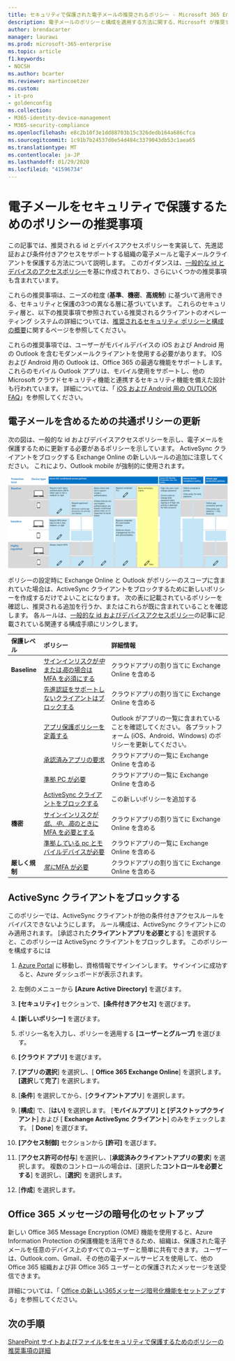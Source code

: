 ```yaml
---
title: セキュリティで保護された電子メールの推奨されるポリシー - Microsoft 365 Enterprise | Microsoft Docs
description: 電子メールのポリシーと構成を適用する方法に関する、Microsoft が推奨するポリシーについて説明します。
author: brendacarter
manager: laurawi
ms.prod: microsoft-365-enterprise
ms.topic: article
f1.keywords:
- NOCSH
ms.author: bcarter
ms.reviewer: martincoetzer
ms.custom:
- it-pro
- goldenconfig
ms.collection:
- M365-identity-device-management
- M365-security-compliance
ms.openlocfilehash: e8c2b10f3e1dd88703b15c326dedb164a686cfca
ms.sourcegitcommit: 1c91b7b24537d0e54d484c3379043db53c1aea65
ms.translationtype: MT
ms.contentlocale: ja-JP
ms.lasthandoff: 01/29/2020
ms.locfileid: "41596734"
---
```

# <a name="policy-recommendations-for-securing-email"></a>電子メールをセキュリティで保護するためのポリシーの推奨事項

この記事では、推奨される id とデバイスアクセスポリシーを実装して、先進認証および条件付きアクセスをサポートする組織の電子メールと電子メールクライアントを保護する方法について説明します。 このガイダンスは、[一般的な id とデバイスのアクセスポリシー](identity-access-policies.md)を基に作成されており、さらにいくつかの推奨事項も含まれています。

これらの推奨事項は、ニーズの粒度 (**基準**、**機密**、**高規制**) に基づいて適用できる、セキュリティと保護の3つの異なる層に基づいています。 これらのセキュリティ層と、以下の推奨事項で参照されている推奨されるクライアントのオペレーティング システムの詳細については、[推奨されるセキュリティ ポリシーと構成の概要](microsoft-365-policies-configurations.md)に関するページを参照してください。

これらの推奨事項では、ユーザーがモバイルデバイスの iOS および Android 用の Outlook を含むモダンメールクライアントを使用する必要があります。 IOS および Android 用の Outlook は、Office 365 の最適な機能をサポートします。 これらのモバイル Outlook アプリは、モバイル使用をサポートし、他の Microsoft クラウドセキュリティ機能と連携するセキュリティ機能を備えた設計も行われています。 詳細については、「 [iOS および Android 用の OUTLOOK FAQ](https://docs.microsoft.com/exchange/clients-and-mobile-in-exchange-online/outlook-for-ios-and-android/outlook-for-ios-and-android-faq)」を参照してください。

## <a name="updating-common-policies-to-include-email"></a>電子メールを含めるための共通ポリシーの更新

次の図は、一般的な id およびデバイスアクセスポリシーを示し、電子メールを保護するために更新する必要があるポリシーを示しています。 ActiveSync クライアントをブロックする Exchange Online の新しいルールの追加に注意してください。 これにより、Outlook mobile が強制的に使用されます。

![メールを保護するためのポリシー更新の概要](../images/identity-access-ruleset-mail.png)

ポリシーの設定時に Exchange Online と Outlook がポリシーのスコープに含まれていた場合は、ActiveSync クライアントをブロックするために新しいポリシーを作成するだけでよいことになります。 次の表に記載されているポリシーを確認し、推奨される追加を行うか、またはこれらが既に含まれていることを確認します。 各ルールは、[一般的な id およびデバイスアクセスポリシー](identity-access-policies.md)の記事に記載されている関連する構成手順にリンクします。

|保護レベル|ポリシー|詳細情報|
|:---------------|:-------|:----------------|
|**Baseline**|[サインインリスクが*中*または*高*の場合は MFA を必須にする](identity-access-policies.md#require-mfa-based-on-sign-in-risk)|クラウドアプリの割り当てに Exchange Online を含める|
|        |[先進認証をサポートしないクライアントはブロックする](identity-access-policies.md#block-clients-that-dont-support-modern-authentication)|クラウドアプリの割り当てに Exchange Online を含める|
|        |[アプリ保護ポリシーを定義する](identity-access-policies.md#high-risk-users-must-change-password)|Outlook がアプリの一覧に含まれていることを確認してください。 各プラットフォーム (iOS、Android、Windows) のポリシーを更新してください。|
|        |[承認済みアプリの要求](identity-access-policies.md#require-approved-apps)|クラウドアプリの一覧に Exchange Online を含める|
|        |[準拠 PC が必要](identity-access-policies.md#require-compliant-pcs-but-not-compliant-phones-and-tablets)|クラウドアプリの一覧に Exchange Online を含める|
|        |[ActiveSync クライアントをブロックする](#block-activesync-clients)|この新しいポリシーを追加する| 
|**機密**|[サインインリスクが*低*、*中*、*高*のときに MFA を必要とする](identity-access-policies.md#require-mfa-based-on-sign-in-risk)| クラウドアプリの割り当てに Exchange Online を含める|
|         |[準拠*して*いる pc とモバイルデバイスが必要](identity-access-policies.md#require-compliant-pcs-and-mobile-devices)|クラウドアプリの一覧に Exchange Online を含める|
|**厳しく規制**|[*常に*MFA が必要](identity-access-policies.md#require-mfa-based-on-sign-in-risk)|クラウドアプリの割り当てに Exchange Online を含める|

## <a name="block-activesync-clients"></a>ActiveSync クライアントをブロックする

このポリシーでは、ActiveSync クライアントが他の条件付きアクセスルールをバイパスできないようにします。 ルール構成は、ActiveSync クライアントにのみ適用されます。 [承認された**クライアントアプリを必要と**する] を選択すると、このポリシーは ActiveSync クライアントをブロックします。 このポリシーを構成するには

1. [Azure Portal](https://portal.azure.com) に移動し、資格情報でサインインします。 サインインに成功すると、Azure ダッシュボードが表示されます。

2. 左側のメニューから **[Azure Active Directory]** を選びます。

3. **[セキュリティ]** セクションで、**[条件付きアクセス]** を選びます。

4. **[新しいポリシー]** を選びます。

5. ポリシー名を入力し、ポリシーを適用する **[ユーザーとグループ]** を選びます。

6. **[クラウド アプリ]** を選びます。

7. **[アプリの選択**] を選択し、[ **Office 365 Exchange Online**] を選択します。 **[選択**して**完了**] を選択します。

8. [**条件**] を選択してから、[**クライアントアプリ**] を選択します。

9. [**構成**] で、[**はい]** を選択します。 [**モバイルアプリ] と [デスクトップクライアント**] および [ **Exchange ActiveSync クライアント**] のみをチェックします。 [ **Done**] を選びます。

10. **[アクセス制御]** セクションから **[許可]** を選びます。

11. [**アクセス許可の付与**] を選択し、[**承認済みクライアントアプリの要求**] を選択します。  複数のコントロールの場合は、[選択した**コントロールを必要とする**] を選択し、[**選択**] を選択します。

12. [**作成**] を選択します。

## <a name="setup-office-365-message-encryption"></a>Office 365 メッセージの暗号化のセットアップ

新しい Office 365 Message Encryption (OME) 機能を使用すると、Azure Information Protection の保護機能を活用できるため、組織は、保護された電子メールを任意のデバイス上のすべてのユーザーと簡単に共有できます。 ユーザーは、Outlook.com、Gmail、その他の電子メールサービスを使用して、他の Office 365 組織および非 Office 365 ユーザーとの保護されたメッセージを送受信できます。

詳細については、「 [Office の新しい365メッセージ暗号化機能をセットアップ](https://support.office.com/article/set-up-new-office-365-message-encryption-capabilities-7ff0c040-b25c-4378-9904-b1b50210d00e)する」を参照してください。

## <a name="next-steps"></a>次の手順

[SharePoint サイトおよびファイルをセキュリティで保護するためのポリシーの推奨事項の詳細](sharepoint-file-access-policies.md)
